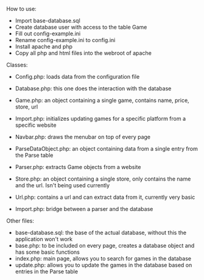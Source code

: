 How to use:
 - Import base-database.sql
 - Create database user with access to the table Game
 - Fill out config-example.ini
 - Rename config-example.ini to config.ini
 - Install apache and php
 - Copy all php and html files into the webroot of apache

Classes:
 - Config.php: loads data from the configuration file
 - Database.php: this one does the interaction with the database
 - Game.php: an object containing a single game, contains name, price, store, url
 - Import.php: initializes updating games for a specific platform from a specific website
 - Navbar.php: draws the menubar on top of every page
 - ParseDataObject.php: an object containing data from a single entry from the Parse table
 - Parser.php: extracts Game objects from a website
 - Store.php: an object containing a single store, only contains the name and the url. Isn't being used currently
 - Url.php: contains a url and can extract data from it, currently very basic

 - Import.php: bridge between a parser and the database

Other files:
 - base-database.sql: the base of the actual database, without this the application won't work
 - base.php: to be included on every page, creates a database object and has some basic functions
 - index.php: main page, allows you to search for games in the database
 - update.php: allows you to update the games in the database based on entries in the Parse table 